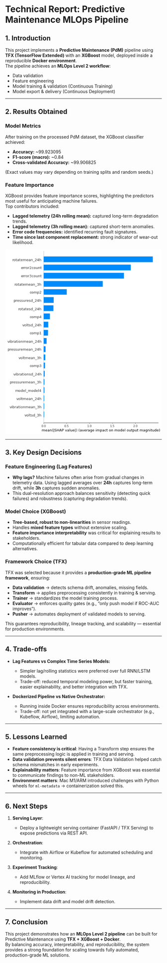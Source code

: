  # Technical Report: Predictive Maintenance MLOps Pipeline  

## 1. Introduction  
This project implements a **Predictive Maintenance (PdM)** pipeline using **TFX (TensorFlow Extended)** with an **XGBoost** model, deployed inside a reproducible **Docker environment**.  
The pipeline achieves an **MLOps Level 2 workflow**:  
- Data validation  
- Feature engineering  
- Model training & validation (Continuous Training)  
- Model export & delivery (Continuous Deployment)  

---

## 2. Results Obtained  

### Model Metrics  
After training on the processed PdM dataset, the XGBoost classifier achieved:  

- **Accuracy:** ~99.923095  
- **F1-score (macro):** ~0.84  
- **Cross-validated Accuracy:** ~99.906825

(Exact values may vary depending on training splits and random seeds.)  

### Feature Importance  
XGBoost provides feature importance scores, highlighting the predictors most useful for anticipating machine failures.  
Top contributors included:  
- **Lagged telemetry (24h rolling mean):** captured long-term degradation trends.  
- **Lagged telemetry (3h rolling mean):** captured short-term anomalies.  
- **Error code frequencies:** identified recurring fault signatures.  
- **Time since last component replacement:** strong indicator of wear-out likelihood.  

![alt text](__results__.png)

---

## 3. Key Design Decisions  

### Feature Engineering (Lag Features)  
- **Why lags?** Machine failures often arise from gradual changes in telemetry data. Using lagged averages over **24h** captures long-term drift, while **3h** captures sudden anomalies.  
- This dual-resolution approach balances sensitivity (detecting quick failures) and robustness (capturing degradation trends).  

### Model Choice (XGBoost)  
- **Tree-based, robust to non-linearities** in sensor readings.  
- Handles **mixed feature types** without extensive scaling.  
- **Feature importance interpretability** was critical for explaining results to stakeholders.  
- Computationally efficient for tabular data compared to deep learning alternatives.  

### Framework Choice (TFX)  
TFX was selected because it provides a **production-grade ML pipeline framework**, ensuring:  
- **Data validation** → detects schema drift, anomalies, missing fields.  
- **Transform** → applies preprocessing consistently in training & serving.  
- **Trainer** → standardizes the model training process.  
- **Evaluator** → enforces quality gates (e.g., “only push model if ROC-AUC improves”).  
- **Pusher** → automates deployment of validated models to serving.  

This guarantees reproducibility, lineage tracking, and scalability — essential for production environments.  

---

## 4. Trade-offs  

- **Lag Features vs Complex Time Series Models:**  
  - Simpler lag/rolling statistics were preferred over full RNN/LSTM models.  
  - Trade-off: reduced temporal modeling power, but faster training, easier explainability, and better integration with TFX.  

- **Dockerized Pipeline vs Native Orchestrator:**  
  - Running inside Docker ensures reproducibility across environments.  
  - Trade-off: not yet integrated with a large-scale orchestrator (e.g., Kubeflow, Airflow), limiting automation.  

---

## 5. Lessons Learned  

- **Feature consistency is critical**: Having a Transform step ensures the same preprocessing logic is applied in training and serving.  
- **Data validation prevents silent errors**: TFX Data Validation helped catch schema mismatches in early experiments.  
- **Explainability matters**: Feature importance from XGBoost was essential to communicate findings to non-ML stakeholders.  
- **Environment matters**: Mac M1/ARM introduced challenges with Python wheels for `ml-metadata` → containerization solved this.  

---

## 6. Next Steps  

1. **Serving Layer**:  
   - Deploy a lightweight serving container (FastAPI / TFX Serving) to expose predictions via REST API.  

2. **Orchestration**:  
   - Integrate with Airflow or Kubeflow for automated scheduling and monitoring.  

3. **Experiment Tracking**:  
   - Add MLflow or Vertex AI tracking for model lineage, and reproducibility.  

4. **Monitoring in Production**:  
   - Implement data drift and model drift detection.  

---

## 7. Conclusion  

This project demonstrates how an **MLOps Level 2 pipeline** can be built for Predictive Maintenance using **TFX + XGBoost + Docker**.  
By balancing accuracy, interpretability, and reproducibility, the system provides a strong foundation for scaling towards fully automated, production-grade ML solutions.  
